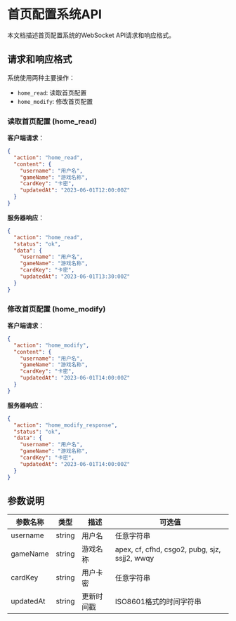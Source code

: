 # 首页配置系统API

本文档描述首页配置系统的WebSocket API请求和响应格式。

## 请求和响应格式

系统使用两种主要操作：
- `home_read`: 读取首页配置
- `home_modify`: 修改首页配置

### 读取首页配置 (home_read)

**客户端请求**：

```json
{
  "action": "home_read",
  "content": {
    "username": "用户名",
    "gameName": "游戏名称",
    "cardKey": "卡密",
    "updatedAt": "2023-06-01T12:00:00Z"
  }
}
```

**服务器响应**：

```json
{
  "action": "home_read",
  "status": "ok",
  "data": {
    "username": "用户名",
    "gameName": "游戏名称",
    "cardKey": "卡密",
    "updatedAt": "2023-06-01T13:30:00Z"
  }
}
```

### 修改首页配置 (home_modify)

**客户端请求**：

```json
{
  "action": "home_modify",
  "content": {
    "username": "用户名",
    "gameName": "游戏名称",
    "cardKey": "卡密",
    "updatedAt": "2023-06-01T14:00:00Z"
  }
}
```

**服务器响应**：

```json
{
  "action": "home_modify_response",
  "status": "ok",
  "data": {
    "username": "用户名",
    "gameName": "游戏名称",
    "cardKey": "卡密",
    "updatedAt": "2023-06-01T14:00:00Z"
  }
}
```

## 参数说明

| 参数名称 | 类型 | 描述 | 可选值 |
|---------|------|------|-------|
| username | string | 用户名 | 任意字符串 |
| gameName | string | 游戏名称 | apex, cf, cfhd, csgo2, pubg, sjz, ssjj2, wwqy |
| cardKey | string | 用户卡密 | 任意字符串 |
| updatedAt | string | 更新时间戳 | ISO8601格式的时间字符串 | 